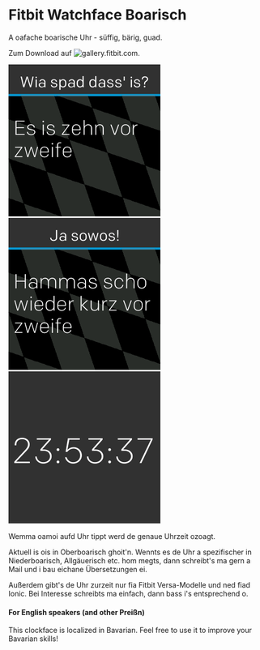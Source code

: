 # Fitbit Watchface Boarisch

A oafache boarische Uhr - süffig, bärig, guad.

Zum Download auf ![gallery.fitbit.com](https://gallery.fitbit.com/details/82f098c9-5fca-4437-a91c-3b0bd34ac630).

![Screenshot 1](screenshots/01.png)
![Screenshot 2](screenshots/02.png)
![Screenshot 3](screenshots/03.png)

Wemma oamoi aufd Uhr tippt werd de genaue Uhrzeit ozoagt.

Aktuell is ois in Oberboarisch ghoit'n. Wennts es de Uhr a spezifischer in Niederboarisch, Allgäuerisch etc. hom megts, dann schreibt's ma gern a Mail und i bau eichane Übersetzungen ei.

Außerdem gibt's de Uhr zurzeit nur fia Fitbit Versa-Modelle und ned fiad Ionic. Bei Interesse schreibts ma einfach, dann bass i's entsprechend o.


#### For English speakers (and other Preißn)
This clockface is localized in Bavarian. Feel free to use it to improve your Bavarian skills!